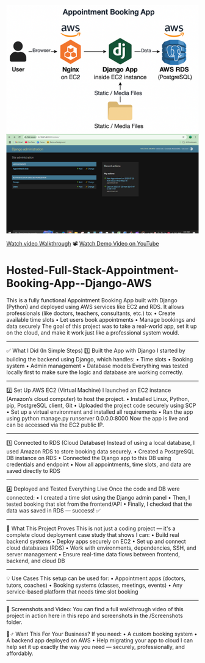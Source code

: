 ![Architecture Diagram](Architecture%20Diagram.png)
![App Screenshot](Screenshots/Dashboard.PNG)

[Watch video Walkthrough](App%20video%20720p.mp4)
📽️ [Watch Demo Video on YouTube](https://youtu.be/5DbEkGG0Xwg?si=RFh49lIUL4EFsbHM)

# Hosted-Full-Stack-Appointment-Booking-App--Django-AWS
This is a fully functional Appointment Booking App built with Django (Python) and deployed using AWS services like EC2 and RDS.
It allows professionals (like doctors, teachers, consultants, etc.) to:
•	Create available time slots
•	Let users book appointments
•	Manage bookings and data securely
The goal of this project was to take a real-world app, set it up on the cloud, and make it work just like a professional system would.
________________________________________
✅ What I Did (In Simple Steps)
1️⃣ Built the App with Django
I started by building the backend using Django, which handles:
•	Time slots
•	Booking system
•	Admin management
•	Database models
Everything was tested locally first to make sure the logic and database are working correctly.
________________________________________
2️⃣ Set Up AWS EC2 (Virtual Machine)
I launched an EC2 instance (Amazon’s cloud computer) to host the project.
•	Installed Linux, Python, pip, PostgreSQL client, Git
•	Uploaded the project code securely using SCP
•	Set up a virtual environment and installed all requirements
•	Ran the app using python manage.py runserver 0.0.0.0:8000
Now the app is live and can be accessed via the EC2 public IP.
________________________________________
3️⃣ Connected to RDS (Cloud Database)
Instead of using a local database, I used Amazon RDS to store booking data securely.
•	Created a PostgreSQL DB instance on RDS
•	Connected the Django app to this DB using credentials and endpoint
•	Now all appointments, time slots, and data are saved directly to RDS
________________________________________
4️⃣ Deployed and Tested Everything Live
Once the code and DB were connected:
•	I created a time slot using the Django admin panel
•	Then, I tested booking that slot from the frontend/API
•	Finally, I checked that the data was saved in RDS — success! ✅
________________________________________
🎯 What This Project Proves
This is not just a coding project — it's a complete cloud deployment case study that shows I can:
•	Build real backend systems
•	Deploy apps securely on EC2
•	Set up and connect cloud databases (RDS)
•	Work with environments, dependencies, SSH, and server management
•	Ensure real-time data flows between frontend, backend, and cloud DB
________________________________________
💡 Use Cases
This setup can be used for:
•	Appointment apps (doctors, tutors, coaches)
•	Booking systems (classes, meetings, events)
•	Any service-based platform that needs time slot booking
________________________________________
📸 Screenshots and Video:
You can find a full walkthrough video of this project in action here in this repo and screenshots in the /Screenshots folder.

🙋♂️ Want This For Your Business?
If you need:
•	A custom booking system
•	A backend app deployed on AWS
•	Help migrating your app to cloud
I can help set it up exactly the way you need — securely, professionally, and affordably.

